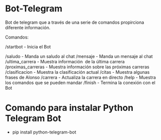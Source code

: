 # Bot-Telegram
Bot de telegram que a través de una serie de comandos propirciona diferente información.

Comandos:

<p> /startbot - Inicia el Bot </p>
/saludo - Manda un saludo al chat
/mensaje - Manda un mensaje al chat
/ultima_carrera - Muestra información  de la última carrera
/proximas_carreras - Muestra información sobre las próximas carreras
/clasificacion - Muestra la clasificación actual
/citas - Muestra algunas frases de Alonso
/carrera - Actualiza la carrera en directo
/help - Muestra los comandos que se pueden mandar
/finish - Termina la conexión con el Bot

# Comando para instalar Python Telegram Bot
- pip install python-telegram-bot
